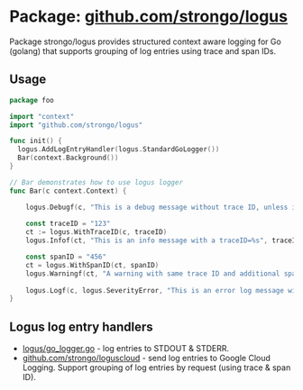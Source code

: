 # Package: [github.com/strongo/logus](https://github.com/strongo/logus)

Package strongo/logus provides structured context aware logging for Go (golang)
that supports grouping of log entries using trace and span IDs.

## Usage

```go
package foo

import "context"
import "github.com/strongo/logus"

func init() {
  logus.AddLogEntryHandler(logus.StandardGoLogger())
  Bar(context.Background())
}

// Bar demonstrates how to use logus logger 
func Bar(c context.Context) {

	logus.Debugf(c, "This is a debug message without trace ID, unless it was set outside")
  
	const traceID = "123"
	ct := logus.WithTraceID(c, traceID)
	logus.Infof(ct, "This is an info message with a traceID=%s", traceID)

	const spanID = "456"
	ct = logus.WithSpanID(ct, spanID)
	logus.Warningf(ct, "A warning with same trace ID and additional spanID=%s", spanID)
  
	logus.Logf(c, logus.SeverityError, "This is an error log message without trace ID")
}
```

## Logus log entry handlers

- [logus/go_logger.go](./go_logger.go) - log entries to STDOUT & STDERR.
- [github.com/strongo/loguscloud](https://github.com/strongo/logusgcloud) - send log entries to Google Cloud Logging.
  Support grouping of log entries by request (using trace & span ID).

